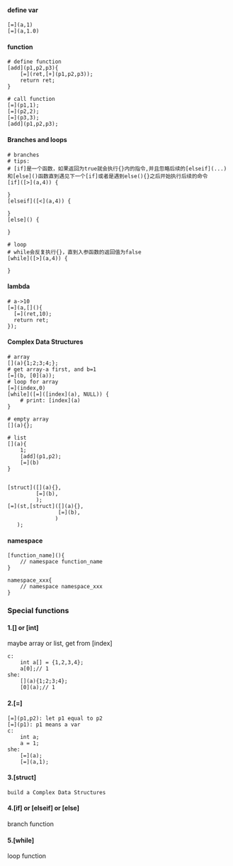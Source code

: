 #### define var

```
[=](a,1)
[=](a,1.0)
```



#### function

```
# define function
[add](p1,p2,p3){
	[=](ret,[+](p1,p2,p3));
	return ret;
}

# call function
[=](p1,1);
[=](p2,2);
[=](p3,3);
[add](p1,p2,p3);
```



#### Branches and loops

```
# branches
# tips:
# [if]是一个函数，如果返回为true就会执行{}内的指令,并且忽略后续的[elseif](...)和[else]()函数直到遇见下一个[if]或者是遇到else(){}之后开始执行后续的命令
[if]([>](a,4)) {

}
[elseif]([<](a,4)) {

}
[else]() {

}

# loop
# while会反复执行{}，直到入参函数的返回值为false
[while]([>](a,4)) {

}
```



#### lambda

```
# a->10
[=](a,[](){
  [=](ret,10);
  return ret;
});
```



#### Complex Data Structures

```
# array 
[](a){1;2;3;4;};
# get array-a first, and b=1
[=](b, [0](a));
# loop for array
[=](index,0)
[while]([=]([index](a), NULL)) {
    # print: [index](a)
}

# empty array
[](a){};

# list
[](a){
    1;
    [add](p1,p2);
    [=](b)
}


[struct]([](a){},
         [=](b),
         );
[=](st,[struct]([](a){},
                [=](b),
               )
   );
```



#### namespace

```
[function_name](){
	// namespace function_name
}

namespace_xxx{
	// namespace namespace_xxx
}
```



### Special functions

#### 1.[] or [int]

maybe array or list, get from [index]

```
c:
    int a[] = {1,2,3,4};
    a[0];// 1
she:
    [](a){1;2;3;4};
    [0](a);// 1
```



#### 2.[=]

```
[=](p1,p2): let p1 equal to p2
[=](p1): p1 means a var
c:
    int a;
    a = 1;
she:
    [=](a);
    [=](a,1);
```

#### 3.[struct]

```
build a Complex Data Structures
```

#### 4.[if] or [elseif] or [else]

branch function

#### 5.[while]

loop function
